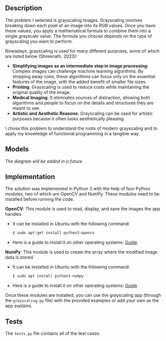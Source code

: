 ## Description

The problem I selected is grayscaling images. Grayscaling involves breaking down each pixel of an image into its RGB values. Once you have these values, you apply a mathematical formula to combine them into a single grayscale value. The formula you choose depends on the type of grayscaling you want to perform.

Nowadays, grayscaling is used for many different purposes, some of which are listed below (Shreenath, 2023):

- **Simplifying images as an intermediate step in image processing**: Complex images can challenge machine learning algorithms. By stripping away color, these algorithms can focus only on the essential features of the image, with the added benefit of smaller file sizes.
- **Printing**: Grayscaling is used to reduce costs while maintaining the original quality of the image.
- **Medical Imaging**: It eliminates sources of distraction, allowing both algorithms and people to focus on the details and structures they are meant to see.
- **Artistic and Aesthetic Reasons**: Grayscaling can be used for artistic purposes because it often looks aesthetically pleasing.

I chose this problem to understand the roots of modern grayscaling and to apply my knowledge of functional programming in a tangible way.


## Models

*The diagram will be added in a future*


## Implementation

The solution was implemented in Python 3 with the help of four Python modules, two of which are OpenCV and NumPy. These modules need to be installed before running the code.

**OpenCV**: This module is used to read, display, and save the images the app handles.
- It can be installed in Ubuntu with the following command:
  ```bash
  $ sudo apt-get install python3-opencv
  ```
- Here is a guide to install it on other operating systems: [Guide](https://docs.opencv.org/4.x/da/df6/tutorial_py_table_of_contents_setup.html)

**NumPy**: This module is used to create the array where the modified image data is stored.
- It can be installed in Ubuntu with the following command:
  ```bash
  $ sudo apt install python3-numpy
  ```
- Here is a guide to install it on other operating systems: [Guide](https://numpy.org/install/)

Once these modules are installed, you can use the grayscaling app (through the `grayscaling.py` file) with the provided examples or add your own as the app explains.


## Tests

The `tests.py` file contains all of the test cases.
